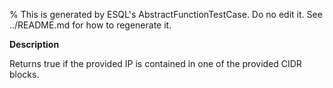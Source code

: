 % This is generated by ESQL's AbstractFunctionTestCase. Do no edit it. See ../README.md for how to regenerate it.

**Description**

Returns true if the provided IP is contained in one of the provided CIDR blocks.

